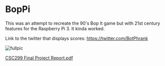 # BopPi
This was an attempt to recreate the 90's Bop It game but with 21st century features for the Raspberry Pi 3. It kinda worked.

Link to the twitter that displays scores: https://twitter.com/BotPhrank


![fullpic](https://user-images.githubusercontent.com/28155935/55992181-9311fc00-5c71-11e9-9ea7-071dfa988cab.PNG)

[CSC299 Final Project Report.pdf](https://github.com/phrisky-phrank/BopPi/files/3070526/CSC299.Final.Project.Report.pdf)


